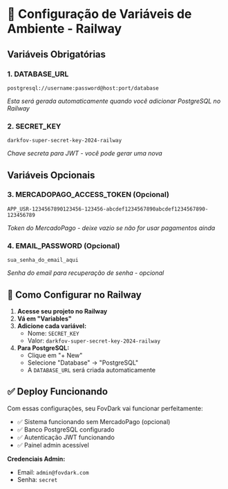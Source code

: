 
# 🚀 Configuração de Variáveis de Ambiente - Railway

## Variáveis Obrigatórias

### 1. **DATABASE_URL**
```
postgresql://username:password@host:port/database
```
*Esta será gerada automaticamente quando você adicionar PostgreSQL no Railway*

### 2. **SECRET_KEY**
```
darkfov-super-secret-key-2024-railway
```
*Chave secreta para JWT - você pode gerar uma nova*

## Variáveis Opcionais

### 3. **MERCADOPAGO_ACCESS_TOKEN** (Opcional)
```
APP_USR-1234567890123456-123456-abcdef1234567890abcdef1234567890-123456789
```
*Token do MercadoPago - deixe vazio se não for usar pagamentos ainda*

### 4. **EMAIL_PASSWORD** (Opcional) 
```
sua_senha_do_email_aqui
```
*Senha do email para recuperação de senha - opcional*

## 🔧 Como Configurar no Railway

1. **Acesse seu projeto no Railway**
2. **Vá em "Variables"**
3. **Adicione cada variável:**
   - Nome: `SECRET_KEY`
   - Valor: `darkfov-super-secret-key-2024-railway`
4. **Para PostgreSQL:**
   - Clique em "+ New"
   - Selecione "Database" → "PostgreSQL"
   - A `DATABASE_URL` será criada automaticamente

## ✅ Deploy Funcionando

Com essas configurações, seu FovDark vai funcionar perfeitamente:
- ✅ Sistema funcionando sem MercadoPago (opcional)
- ✅ Banco PostgreSQL configurado
- ✅ Autenticação JWT funcionando
- ✅ Painel admin acessível

**Credenciais Admin:**
- Email: `admin@fovdark.com`
- Senha: `secret`
